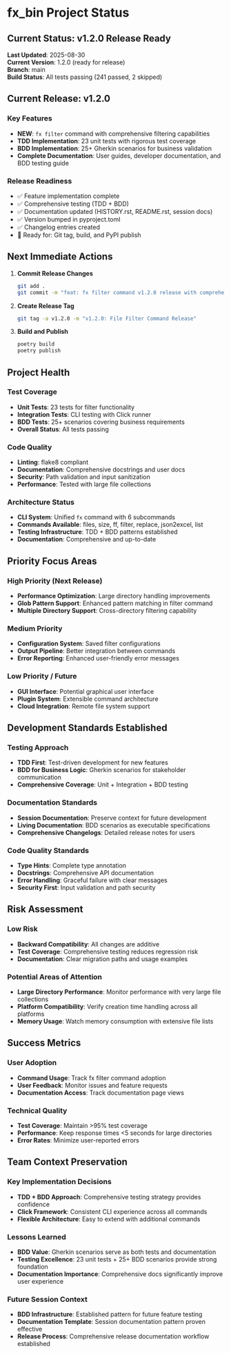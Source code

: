 # fx_bin Project Status

## Current Status: v1.2.0 Release Ready

**Last Updated**: 2025-08-30  
**Current Version**: 1.2.0 (ready for release)  
**Branch**: main  
**Build Status**: All tests passing (241 passed, 2 skipped)  

## Current Release: v1.2.0

### Key Features
- **NEW**: `fx filter` command with comprehensive filtering capabilities
- **TDD Implementation**: 23 unit tests with rigorous test coverage
- **BDD Implementation**: 25+ Gherkin scenarios for business validation
- **Complete Documentation**: User guides, developer documentation, and BDD testing guide

### Release Readiness
- ✅ Feature implementation complete
- ✅ Comprehensive testing (TDD + BDD)
- ✅ Documentation updated (HISTORY.rst, README.rst, session docs)
- ✅ Version bumped in pyproject.toml
- ✅ Changelog entries created
- 🔄 Ready for: Git tag, build, and PyPI publish

## Next Immediate Actions

1. **Commit Release Changes**
   ```bash
   git add .
   git commit -m "feat: fx filter command v1.2.0 release with comprehensive TDD/BDD testing"
   ```

2. **Create Release Tag**
   ```bash
   git tag -a v1.2.0 -m "v1.2.0: File Filter Command Release"
   ```

3. **Build and Publish**
   ```bash
   poetry build
   poetry publish
   ```

## Project Health

### Test Coverage
- **Unit Tests**: 23 tests for filter functionality
- **Integration Tests**: CLI testing with Click runner
- **BDD Tests**: 25+ scenarios covering business requirements
- **Overall Status**: All tests passing

### Code Quality
- **Linting**: flake8 compliant
- **Documentation**: Comprehensive docstrings and user docs
- **Security**: Path validation and input sanitization
- **Performance**: Tested with large file collections

### Architecture Status
- **CLI System**: Unified `fx` command with 6 subcommands
- **Commands Available**: files, size, ff, filter, replace, json2excel, list
- **Testing Infrastructure**: TDD + BDD patterns established
- **Documentation**: Comprehensive and up-to-date

## Priority Focus Areas

### High Priority (Next Release)
- **Performance Optimization**: Large directory handling improvements
- **Glob Pattern Support**: Enhanced pattern matching in filter command
- **Multiple Directory Support**: Cross-directory filtering capability

### Medium Priority
- **Configuration System**: Saved filter configurations
- **Output Pipeline**: Better integration between commands
- **Error Reporting**: Enhanced user-friendly error messages

### Low Priority / Future
- **GUI Interface**: Potential graphical user interface
- **Plugin System**: Extensible command architecture
- **Cloud Integration**: Remote file system support

## Development Standards Established

### Testing Approach
- **TDD First**: Test-driven development for new features
- **BDD for Business Logic**: Gherkin scenarios for stakeholder communication
- **Comprehensive Coverage**: Unit + Integration + BDD testing

### Documentation Standards
- **Session Documentation**: Preserve context for future development
- **Living Documentation**: BDD scenarios as executable specifications
- **Comprehensive Changelogs**: Detailed release notes for users

### Code Quality Standards
- **Type Hints**: Complete type annotation
- **Docstrings**: Comprehensive API documentation
- **Error Handling**: Graceful failure with clear messages
- **Security First**: Input validation and path security

## Risk Assessment

### Low Risk
- **Backward Compatibility**: All changes are additive
- **Test Coverage**: Comprehensive testing reduces regression risk
- **Documentation**: Clear migration paths and usage examples

### Potential Areas of Attention
- **Large Directory Performance**: Monitor performance with very large file collections
- **Platform Compatibility**: Verify creation time handling across all platforms
- **Memory Usage**: Watch memory consumption with extensive file lists

## Success Metrics

### User Adoption
- **Command Usage**: Track fx filter command adoption
- **User Feedback**: Monitor issues and feature requests
- **Documentation Access**: Track documentation page views

### Technical Quality
- **Test Coverage**: Maintain >95% test coverage
- **Performance**: Keep response times <5 seconds for large directories
- **Error Rates**: Minimize user-reported errors

## Team Context Preservation

### Key Implementation Decisions
- **TDD + BDD Approach**: Comprehensive testing strategy provides confidence
- **Click Framework**: Consistent CLI experience across all commands
- **Flexible Architecture**: Easy to extend with additional commands

### Lessons Learned
- **BDD Value**: Gherkin scenarios serve as both tests and documentation
- **Testing Excellence**: 23 unit tests + 25+ BDD scenarios provide strong foundation
- **Documentation Importance**: Comprehensive docs significantly improve user experience

### Future Session Context
- **BDD Infrastructure**: Established pattern for future feature testing
- **Documentation Template**: Session documentation pattern proven effective
- **Release Process**: Comprehensive release documentation workflow established